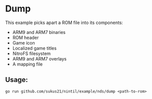 # Dump

This example picks apart a ROM file into its components:
* ARM9 and ARM7 binaries
* ROM header
* Game icon
* Localized game titles
* NitroFS filesystem
* ARM9 and ARM7 overlays
* A mapping file

## Usage:
`go run github.com/sukus21/nintil/example/nds/dump <path-to-rom>`
